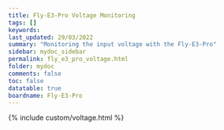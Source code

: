 ```yaml
---
title: Fly-E3-Pro Voltage Monitoring
tags: []
keywords: 
last_updated: 29/03/2022
summary: "Monitoring the input voltage with the Fly-E3-Pro"
sidebar: mydoc_sidebar
permalink: fly_e3_pro_voltage.html
folder: mydoc
comments: false
toc: false
datatable: true
boardname: Fly-E3-Pro
---
```


{% include custom/voltage.html %}  